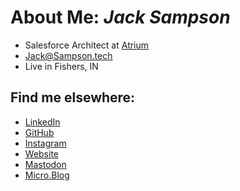 # About Me: _Jack Sampson_

- Salesforce Architect at [Atrium](https://atrium.ai/)
- [Jack@Sampson.tech](mailto:Jack@Sampson.tech)
- Live in Fishers, IN

## Find me elsewhere:

- [LinkedIn](https://linkedin.com/in/jcpsampson)
- [GitHub](https://github.com/jcps)
- [Instagram](https://www.instagram.com/_jcps/)
- [Website](https://jacksampson.info/)
- [Mastodon](https://mastodon.world/@jcps)
- [Micro.Blog](https://micro.blog/jcps)
